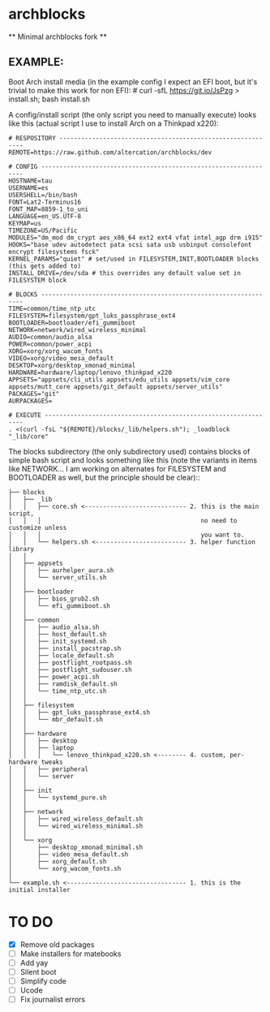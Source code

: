 archblocks
==========

** Minimal archblocks fork **

## EXAMPLE:

Boot Arch install media (in the example config I expect an EFI boot, but it's trivial to make this work for non EFI):
    # curl -sfL https://git.io/JsPzg > install.sh; bash install.sh


A config/install script (the only script you need to manually execute) looks like this (actual script I use to install Arch on a Thinkpad x220):

    # RESPOSITORY ------------------------------------------------------------
    REMOTE=https://raw.github.com/altercation/archblocks/dev
    
    # CONFIG -----------------------------------------------------------------
    HOSTNAME=tau
    USERNAME=es
    USERSHELL=/bin/bash
    FONT=Lat2-Terminus16
    FONT_MAP=8859-1_to_uni
    LANGUAGE=en_US.UTF-8
    KEYMAP=us
    TIMEZONE=US/Pacific
    MODULES="dm_mod dm_crypt aes_x86_64 ext2 ext4 vfat intel_agp drm i915"
    HOOKS="base udev autodetect pata scsi sata usb usbinput consolefont encrypt filesystems fsck"
    KERNEL_PARAMS="quiet" # set/used in FILESYSTEM,INIT,BOOTLOADER blocks (this gets added to)
    INSTALL_DRIVE=/dev/sda # this overrides any default value set in FILESYSTEM block
    
    # BLOCKS -----------------------------------------------------------------
    TIME=common/time_ntp_utc
    FILESYSTEM=filesystem/gpt_luks_passphrase_ext4
    BOOTLOADER=bootloader/efi_gummiboot
    NETWORK=network/wired_wireless_minimal
    AUDIO=common/audio_alsa
    POWER=common/power_acpi
    XORG=xorg/xorg_wacom_fonts
    VIDEO=xorg/video_mesa_default
    DESKTOP=xorg/desktop_xmonad_minimal
    HARDWARE=hardware/laptop/lenovo_thinkpad_x220
    APPSETS="appsets/cli_utils appsets/edu_utils appsets/vim_core appsets/mutt_core appsets/git_default appsets/server_utils"
    PACKAGES="git"
    AURPACKAGES=
    
    # EXECUTE ----------------------------------------------------------------
    . <(curl -fsL "${REMOTE}/blocks/_lib/helpers.sh"); _loadblock "_lib/core"

The blocks subdirectory (the only subdirectory used) contains blocks of simple bash script and looks something like this (note the variants in items like NETWORK... I am working on alternates for FILESYSTEM and BOOTLOADER as well, but the principle should be clear)::

    ├── blocks
    │   ├── _lib
    │   │   ├── core.sh <---------------------------- 2. this is the main script,
    │   │   │                                            no need to customize unless
    │   │   │                                            you want to.
    │   │   └── helpers.sh <------------------------- 3. helper function library
    │   │
    │   ├── appsets
    │   │   ├── aurhelper_aura.sh
    │   │   └── server_utils.sh
    │   │
    │   ├── bootloader
    │   │   ├── bios_grub2.sh
    │   │   └── efi_gummiboot.sh
    │   │
    │   ├── common
    │   │   ├── audio_alsa.sh
    │   │   ├── host_default.sh
    │   │   ├── init_systemd.sh
    │   │   ├── install_pacstrap.sh
    │   │   ├── locale_default.sh
    │   │   ├── postflight_rootpass.sh
    │   │   ├── postflight_sudouser.sh
    │   │   ├── power_acpi.sh
    │   │   ├── ramdisk_default.sh
    │   │   └── time_ntp_utc.sh
    │   │
    │   ├── filesystem
    │   │   ├── gpt_luks_passphrase_ext4.sh
    │   │   └── mbr_default.sh
    │   │
    │   ├── hardware
    │   │   ├── desktop
    │   │   ├── laptop
    │   │   │   └── lenovo_thinkpad_x220.sh <-------- 4. custom, per-hardware tweaks
    │   │   ├── peripheral
    │   │   └── server
    │   │
    │   ├── init
    │   │   └── systemd_pure.sh
    │   │
    │   ├── network
    │   │   ├── wired_wireless_default.sh
    │   │   └── wired_wireless_minimal.sh
    │   │
    │   └── xorg
    │       ├── desktop_xmonad_minimal.sh
    │       ├── video_mesa_default.sh
    │       ├── xorg_default.sh
    │       └── xorg_wacom_fonts.sh
    │
    └── example.sh <--------------------------------- 1. this is the initial installer

# TO DO
- [x] Remove old packages
- [ ] Make installers for matebooks
- [ ] Add yay
- [ ] Silent boot
- [ ] Simplify code
- [ ] Ucode
- [ ] Fix journalist errors